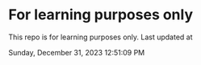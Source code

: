 # For learning purposes only
This repo is for learning purposes only.
Last updated at

Sunday, December 31, 2023 12:51:09 PM

